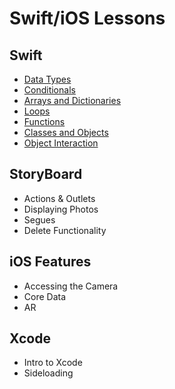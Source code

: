 # Swift/iOS Lessons

## Swift
- [Data Types](/swift-ios/lessons/data-types)
- [Conditionals](/swift-ios/lessons/conditionals)
- [Arrays and Dictionaries](/swift-ios/lessons/collections)
- [Loops](/swift-ios/lessons/loops)
- [Functions](/swift-ios/lessons/functions)
- [Classes and Objects](/swift-ios/lessons/classes-objects)
- [Object Interaction](/swift-ios/lessons/object-interaction)

## StoryBoard
- Actions & Outlets
- Displaying Photos
- Segues
- Delete Functionality

## iOS Features
- Accessing the Camera
- Core Data
- AR

## Xcode
- Intro to Xcode
- Sideloading
